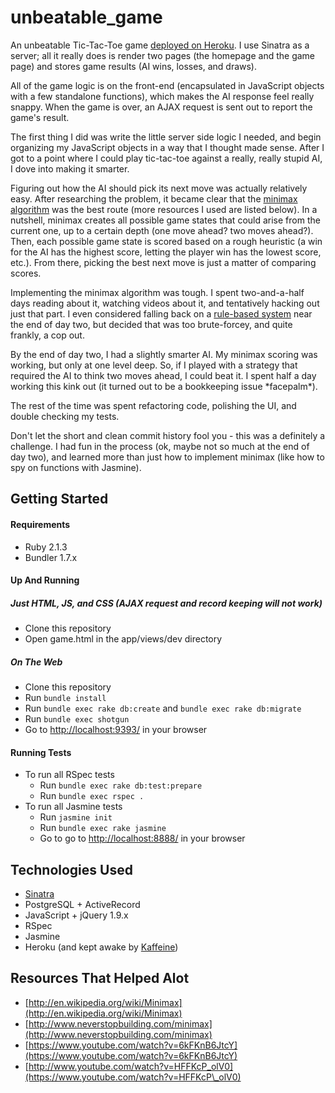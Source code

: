 unbeatable_game
===============
An unbeatable Tic-Tac-Toe game [deployed on Heroku](http://tic-tac-no.herokuapp.com/). I use Sinatra as a server; all it really does is render two pages (the homepage and the game page) and stores game results (AI wins, losses, and draws).

All of the game logic is on the front-end (encapsulated in JavaScript objects with a few standalone functions), which makes the AI response feel really snappy. When the game is over, an AJAX request is sent out to report the game's result.

The first thing I did was write the little server side logic I needed, and begin organizing my JavaScript objects in a way that I thought made sense. After I got to a point where I could play tic-tac-toe against a really, really stupid AI, I dove into making it smarter.

Figuring out how the AI should pick its next move was actually relatively easy. After researching the problem, it became clear that the [minimax algorithm](http://en.wikipedia.org/wiki/Minimax) was the best route (more resources I used are listed below). In a nutshell, minimax creates all possible game states that could arise from the current one, up to a certain depth (one move ahead? two moves ahead?). Then, each possible game state is scored based on a rough heuristic (a win for the AI has the highest score, letting the player win has the lowest score, etc.). From there, picking the best next move is just a matter of comparing scores.

Implementing the minimax algorithm was tough. I spent two-and-a-half days reading about it, watching videos about it, and tentatively hacking out just that part. I even considered falling back on a [rule-based system](http://www.gadberry.com/aaron/2006/01/26/rule-based-tic-tac-toe/) near the end of day two, but decided that was too brute-forcey, and quite frankly, a cop out.

By the end of day two, I had a slightly smarter AI. My minimax scoring was working, but only at one level deep. So, if I played with a strategy that required the AI to think two moves ahead, I could beat it. I spent half a day working this kink out (it turned out to be a bookkeeping issue \*facepalm*).

The rest of the time was spent refactoring code, polishing the UI, and double checking my tests.

Don't let the short and clean commit history fool you - this was a definitely a challenge. I had fun in the process (ok, maybe not so much at the end of day two), and learned more than just how to implement minimax (like how to spy on functions with Jasmine).

## Getting Started
#### Requirements
* Ruby 2.1.3
* Bundler 1.7.x

#### Up And Running
##### Just HTML, JS, and CSS (AJAX request and record keeping will not work)
* Clone this repository
* Open game.html in the app/views/dev directory 

##### On The Web
* Clone this repository
* Run `bundle install`
* Run `bundle exec rake db:create` and `bundle exec rake db:migrate`
* Run `bundle exec shotgun`
* Go to [http://localhost:9393/](http://localhost:9393/) in your browser

#### Running Tests
* To run all RSpec tests
   * Run `bundle exec rake db:test:prepare`
   * Run `bundle exec rspec .`
* To run all Jasmine tests
   * Run `jasmine init`
   * Run `bundle exec rake jasmine`
   * Go to go to [http://localhost:8888/](http://localhost:8888/) in your browser

## Technologies Used
* [Sinatra](http://www.sinatrarb.com/)
* PostgreSQL + ActiveRecord
* JavaScript + jQuery 1.9.x
* RSpec
* Jasmine
* Heroku (and kept awake by [Kaffeine](http://kaffeine.herokuapp.com/))

## Resources That Helped Alot
* [http://en.wikipedia.org/wiki/Minimax](http://en.wikipedia.org/wiki/Minimax)
* [http://www.neverstopbuilding.com/minimax](http://www.neverstopbuilding.com/minimax)
* [https://www.youtube.com/watch?v=6kFKnB6JtcY](https://www.youtube.com/watch?v=6kFKnB6JtcY)
* [http://www.youtube.com/watch?v=HFFKcP_olV0](https://www.youtube.com/watch?v=HFFKcP\_olV0)
